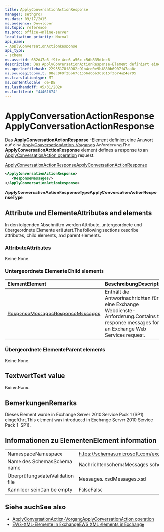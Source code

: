 ```yaml
---
title: ApplyConversationActionResponse
manager: sethgros
ms.date: 09/17/2015
ms.audience: Developer
ms.topic: reference
ms.prod: office-online-server
localization_priority: Normal
api_name:
- ApplyConversationActionResponse
api_type:
- schema
ms.assetid: 682d47a6-f9fe-4cc6-a56c-c5db835d5ec6
description: Das ApplyConversationActionResponse-Element definiert eine Antwort auf eine ApplyConversationAction-Vorgangsanforderung.
ms.openlocfilehash: 22955378f8982c92b4cd0e9b8880b6907f47aa0c
ms.sourcegitcommit: 88ec988f2bb67c1866d06b361615f3674a24e795
ms.translationtype: MT
ms.contentlocale: de-DE
ms.lasthandoff: 05/31/2020
ms.locfileid: "44461674"
---
```

# <a name="applyconversationactionresponse"></a><span data-ttu-id="d74f5-103">ApplyConversationActionResponse</span><span class="sxs-lookup"><span data-stu-id="d74f5-103">ApplyConversationActionResponse</span></span>

<span data-ttu-id="d74f5-104">Das **ApplyConversationActionResponse** -Element definiert eine Antwort auf eine [ApplyConversationAction-Vorgangs](applyconversationaction-operation.md) Anforderung.</span><span class="sxs-lookup"><span data-stu-id="d74f5-104">The **ApplyConversationActionResponse** element defines a response to an [ApplyConversationAction operation](applyconversationaction-operation.md) request.</span></span> 
  
[<span data-ttu-id="d74f5-105">ApplyConversationActionResponse</span><span class="sxs-lookup"><span data-stu-id="d74f5-105">ApplyConversationActionResponse</span></span>](applyconversationactionresponse.md)
  
```XML
<ApplyConversationActionResponse>
   <ResponseMessages/>
</ApplyConversationActionResponse>
```

 <span data-ttu-id="d74f5-106">**ApplyConversationActionResponseType**</span><span class="sxs-lookup"><span data-stu-id="d74f5-106">**ApplyConversationActionResponseType**</span></span>
## <a name="attributes-and-elements"></a><span data-ttu-id="d74f5-107">Attribute und Elemente</span><span class="sxs-lookup"><span data-stu-id="d74f5-107">Attributes and elements</span></span>

<span data-ttu-id="d74f5-108">In den folgenden Abschnitten werden Attribute, untergeordnete und übergeordnete Elemente erläutert.</span><span class="sxs-lookup"><span data-stu-id="d74f5-108">The following sections describe attributes, child elements, and parent elements.</span></span>
  
### <a name="attributes"></a><span data-ttu-id="d74f5-109">Attribute</span><span class="sxs-lookup"><span data-stu-id="d74f5-109">Attributes</span></span>

<span data-ttu-id="d74f5-110">Keine.</span><span class="sxs-lookup"><span data-stu-id="d74f5-110">None.</span></span>
  
### <a name="child-elements"></a><span data-ttu-id="d74f5-111">Untergeordnete Elemente</span><span class="sxs-lookup"><span data-stu-id="d74f5-111">Child elements</span></span>

|<span data-ttu-id="d74f5-112">**Element**</span><span class="sxs-lookup"><span data-stu-id="d74f5-112">**Element**</span></span>|<span data-ttu-id="d74f5-113">**Beschreibung**</span><span class="sxs-lookup"><span data-stu-id="d74f5-113">**Description**</span></span>|
|:-----|:-----|
|[<span data-ttu-id="d74f5-114">ResponseMessages</span><span class="sxs-lookup"><span data-stu-id="d74f5-114">ResponseMessages</span></span>](responsemessages.md) <br/> |<span data-ttu-id="d74f5-115">Enthält die Antwortnachrichten für eine Exchange Webdienste-Anforderung.</span><span class="sxs-lookup"><span data-stu-id="d74f5-115">Contains the response messages for an Exchange Web Services request.</span></span>  <br/> |
   
### <a name="parent-elements"></a><span data-ttu-id="d74f5-116">Übergeordnete Elemente</span><span class="sxs-lookup"><span data-stu-id="d74f5-116">Parent elements</span></span>

<span data-ttu-id="d74f5-117">Keine.</span><span class="sxs-lookup"><span data-stu-id="d74f5-117">None.</span></span>
  
## <a name="text-value"></a><span data-ttu-id="d74f5-118">Textwert</span><span class="sxs-lookup"><span data-stu-id="d74f5-118">Text value</span></span>

<span data-ttu-id="d74f5-119">Keine.</span><span class="sxs-lookup"><span data-stu-id="d74f5-119">None.</span></span>
  
## <a name="remarks"></a><span data-ttu-id="d74f5-120">Bemerkungen</span><span class="sxs-lookup"><span data-stu-id="d74f5-120">Remarks</span></span>

<span data-ttu-id="d74f5-121">Dieses Element wurde in Exchange Server 2010 Service Pack 1 (SP1) eingeführt.</span><span class="sxs-lookup"><span data-stu-id="d74f5-121">This element was introduced in Exchange Server 2010 Service Pack 1 (SP1).</span></span>
  
## <a name="element-information"></a><span data-ttu-id="d74f5-122">Informationen zu Elementen</span><span class="sxs-lookup"><span data-stu-id="d74f5-122">Element information</span></span>

|||
|:-----|:-----|
|<span data-ttu-id="d74f5-123">Namespace</span><span class="sxs-lookup"><span data-stu-id="d74f5-123">Namespace</span></span>  <br/> |https://schemas.microsoft.com/exchange/services/2006/messages  <br/> |
|<span data-ttu-id="d74f5-124">Name des Schemas</span><span class="sxs-lookup"><span data-stu-id="d74f5-124">Schema name</span></span>  <br/> |<span data-ttu-id="d74f5-125">Nachrichtenschema</span><span class="sxs-lookup"><span data-stu-id="d74f5-125">Messages schema</span></span>  <br/> |
|<span data-ttu-id="d74f5-126">Überprüfungsdatei</span><span class="sxs-lookup"><span data-stu-id="d74f5-126">Validation file</span></span>  <br/> |<span data-ttu-id="d74f5-127">Messages. xsd</span><span class="sxs-lookup"><span data-stu-id="d74f5-127">Messages.xsd</span></span>  <br/> |
|<span data-ttu-id="d74f5-128">Kann leer sein</span><span class="sxs-lookup"><span data-stu-id="d74f5-128">Can be empty</span></span>  <br/> |<span data-ttu-id="d74f5-129">False</span><span class="sxs-lookup"><span data-stu-id="d74f5-129">False</span></span>  <br/> |
   
## <a name="see-also"></a><span data-ttu-id="d74f5-130">Siehe auch</span><span class="sxs-lookup"><span data-stu-id="d74f5-130">See also</span></span>

- [<span data-ttu-id="d74f5-131">ApplyConversationAction-Vorgang</span><span class="sxs-lookup"><span data-stu-id="d74f5-131">ApplyConversationAction operation</span></span>](applyconversationaction-operation.md)
- [<span data-ttu-id="d74f5-132">EWS-XML-Elemente in Exchange</span><span class="sxs-lookup"><span data-stu-id="d74f5-132">EWS XML elements in Exchange</span></span>](ews-xml-elements-in-exchange.md)

